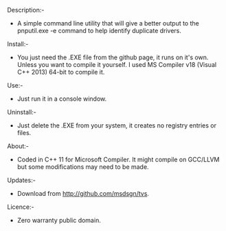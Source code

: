 Description:-
* A simple command line utility that will give a better output to the pnputil.exe -e command to help identify duplicate drivers.

Install:-
* You just need the .EXE file from the github page, it runs on it's own. Unless you want to compile it yourself. I used MS Compiler v18 (Visual C++ 2013) 64-bit to compile it.

Use:-
* Just run it in a console window.

Uninstall:-
* Just delete the .EXE from your system, it creates no registry entries or files.

About:-
* Coded in C++ 11 for Microsoft Compiler. It might compile on GCC/LLVM but some modifications may need to be made.

Updates:-
* Download from http://github.com/msdsgn/tvs.

Licence:-
* Zero warranty public domain.